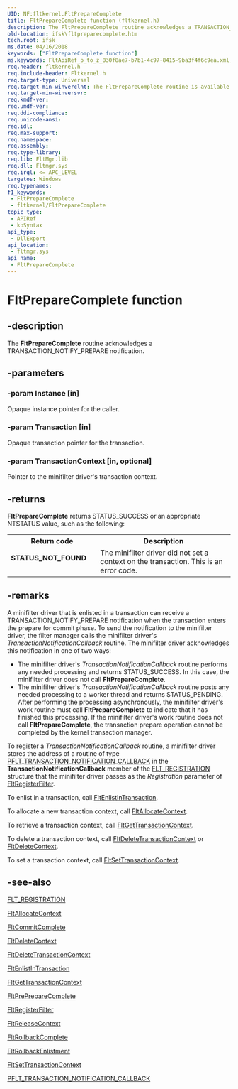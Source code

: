 ```yaml
---
UID: NF:fltkernel.FltPrepareComplete
title: FltPrepareComplete function (fltkernel.h)
description: The FltPrepareComplete routine acknowledges a TRANSACTION_NOTIFY_PREPARE notification.
old-location: ifsk\fltpreparecomplete.htm
tech.root: ifsk
ms.date: 04/16/2018
keywords: ["FltPrepareComplete function"]
ms.keywords: FltApiRef_p_to_z_830f8ae7-b7b1-4c97-8415-9ba3f4f6c9ea.xml, FltPrepareComplete, FltPrepareComplete routine [Installable File System Drivers], fltkernel/FltPrepareComplete, ifsk.fltpreparecomplete
req.header: fltkernel.h
req.include-header: Fltkernel.h
req.target-type: Universal
req.target-min-winverclnt: The FltPrepareComplete routine is available on Windows Vista and later.
req.target-min-winversvr: 
req.kmdf-ver: 
req.umdf-ver: 
req.ddi-compliance: 
req.unicode-ansi: 
req.idl: 
req.max-support: 
req.namespace: 
req.assembly: 
req.type-library: 
req.lib: FltMgr.lib
req.dll: Fltmgr.sys
req.irql: <= APC_LEVEL
targetos: Windows
req.typenames: 
f1_keywords:
 - FltPrepareComplete
 - fltkernel/FltPrepareComplete
topic_type:
 - APIRef
 - kbSyntax
api_type:
 - DllExport
api_location:
 - fltmgr.sys
api_name:
 - FltPrepareComplete
---
```


# FltPrepareComplete function


## -description

The <b>FltPrepareComplete</b> routine acknowledges a TRANSACTION_NOTIFY_PREPARE notification.

## -parameters

### -param Instance [in]


Opaque instance pointer for the caller.

### -param Transaction [in]


Opaque transaction pointer for the transaction.

### -param TransactionContext [in, optional]


Pointer to the minifilter driver's transaction context.

## -returns

<b>FltPrepareComplete</b> returns STATUS_SUCCESS or an appropriate NTSTATUS value, such as the following: 

<table>
<tr>
<th>Return code</th>
<th>Description</th>
</tr>
<tr>
<td width="40%">
<dl>
<dt><b>STATUS_NOT_FOUND</b></dt>
</dl>
</td>
<td width="60%">
The minifilter driver did not set a context on the transaction. This is an error code. 

</td>
</tr>
</table>

## -remarks

A minifilter driver that is enlisted in a transaction can receive a TRANSACTION_NOTIFY_PREPARE notification when the transaction enters the prepare for commit phase. To send the notification to the minifilter driver, the filter manager calls the minifilter driver's <i>TransactionNotificationCallback</i> routine. The minifilter driver acknowledges this notification in one of two ways: 

<ul>
<li>
The minifilter driver's <i>TransactionNotificationCallback</i> routine performs any needed processing and returns STATUS_SUCCESS. In this case, the minifilter driver does not call <b>FltPrepareComplete</b>. 

</li>
<li>
The minifilter driver's <i>TransactionNotificationCallback</i> routine posts any needed processing to a worker thread and returns STATUS_PENDING. After performing the processing asynchronously, the minifilter driver's work routine must call <b>FltPrepareComplete</b> to indicate that it has finished this processing. If the minifilter driver's work routine does not call <b>FltPrepareComplete</b>, the transaction prepare operation cannot be completed by the kernel transaction manager. 

</li>
</ul>
To register a <i>TransactionNotificationCallback</i> routine, a minifilter driver stores the address of a routine of type <a href="/windows-hardware/drivers/ddi/fltkernel/nc-fltkernel-pflt_transaction_notification_callback">PFLT_TRANSACTION_NOTIFICATION_CALLBACK</a> in the <b>TransactionNotificationCallback</b> member of the <a href="/windows-hardware/drivers/ddi/fltkernel/ns-fltkernel-_flt_registration">FLT_REGISTRATION</a> structure that the minifilter driver passes as the <i>Registration</i> parameter of <a href="/windows-hardware/drivers/ddi/fltkernel/nf-fltkernel-fltregisterfilter">FltRegisterFilter</a>. 

To enlist in a transaction, call <a href="/windows-hardware/drivers/ddi/fltkernel/nf-fltkernel-fltenlistintransaction">FltEnlistInTransaction</a>.

To allocate a new transaction context, call <a href="/windows-hardware/drivers/ddi/fltkernel/nf-fltkernel-fltallocatecontext">FltAllocateContext</a>. 

To retrieve a transaction context, call <a href="/windows-hardware/drivers/ddi/fltkernel/nf-fltkernel-fltgettransactioncontext">FltGetTransactionContext</a>. 

To delete a transaction context, call <a href="/windows-hardware/drivers/ddi/fltkernel/nf-fltkernel-fltdeletetransactioncontext">FltDeleteTransactionContext</a> or <a href="/windows-hardware/drivers/ddi/fltkernel/nf-fltkernel-fltdeletecontext">FltDeleteContext</a>. 

To set a transaction context, call <a href="/windows-hardware/drivers/ddi/fltkernel/nf-fltkernel-fltsettransactioncontext">FltSetTransactionContext</a>.

## -see-also

<a href="/windows-hardware/drivers/ddi/fltkernel/ns-fltkernel-_flt_registration">FLT_REGISTRATION</a>



<a href="/windows-hardware/drivers/ddi/fltkernel/nf-fltkernel-fltallocatecontext">FltAllocateContext</a>



<a href="/windows-hardware/drivers/ddi/fltkernel/nf-fltkernel-fltcommitcomplete">FltCommitComplete</a>



<a href="/windows-hardware/drivers/ddi/fltkernel/nf-fltkernel-fltdeletecontext">FltDeleteContext</a>



<a href="/windows-hardware/drivers/ddi/fltkernel/nf-fltkernel-fltdeletetransactioncontext">FltDeleteTransactionContext</a>



<a href="/windows-hardware/drivers/ddi/fltkernel/nf-fltkernel-fltenlistintransaction">FltEnlistInTransaction</a>



<a href="/windows-hardware/drivers/ddi/fltkernel/nf-fltkernel-fltgettransactioncontext">FltGetTransactionContext</a>



<a href="/windows-hardware/drivers/ddi/fltkernel/nf-fltkernel-fltprepreparecomplete">FltPrePrepareComplete</a>



<a href="/windows-hardware/drivers/ddi/fltkernel/nf-fltkernel-fltregisterfilter">FltRegisterFilter</a>



<a href="/windows-hardware/drivers/ddi/fltkernel/nf-fltkernel-fltreleasecontext">FltReleaseContext</a>



<a href="/windows-hardware/drivers/ddi/fltkernel/nf-fltkernel-fltrollbackcomplete">FltRollbackComplete</a>



<a href="/windows-hardware/drivers/ddi/fltkernel/nf-fltkernel-fltrollbackenlistment">FltRollbackEnlistment</a>



<a href="/windows-hardware/drivers/ddi/fltkernel/nf-fltkernel-fltsettransactioncontext">FltSetTransactionContext</a>



<a href="/windows-hardware/drivers/ddi/fltkernel/nc-fltkernel-pflt_transaction_notification_callback">PFLT_TRANSACTION_NOTIFICATION_CALLBACK</a>
